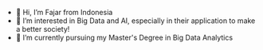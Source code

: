 - 👋 Hi, I’m Fajar from Indonesia
- 👀 I’m interested in Big Data and AI, especially in their application to make a better society!
- 🌱 I’m currently pursuing my Master's Degree in Big Data Analytics

<!---
fajartria/fajartria is a ✨ special ✨ repository because its `README.md` (this file) appears on your GitHub profile.
You can click the Preview link to take a look at your changes.
--->
